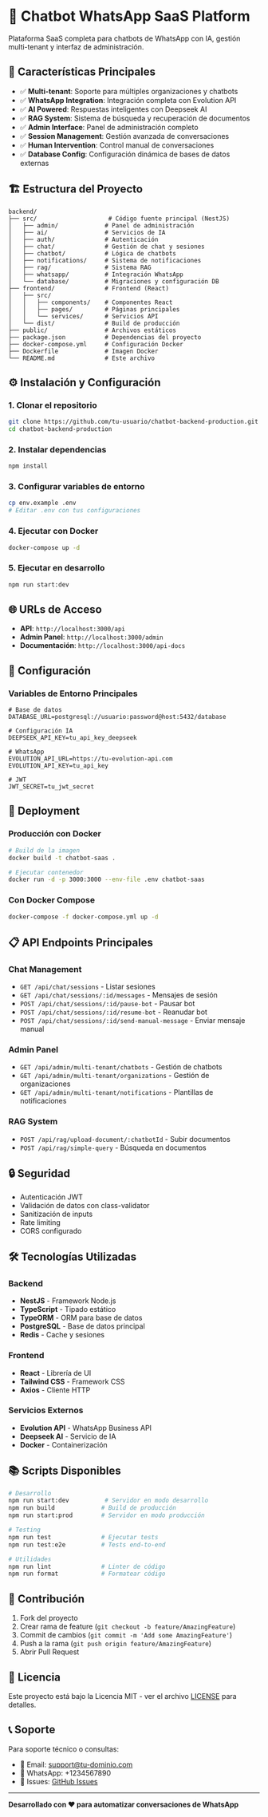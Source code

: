 # 🤖 Chatbot WhatsApp SaaS Platform

Plataforma SaaS completa para chatbots de WhatsApp con IA, gestión multi-tenant y interfaz de administración.

## 🚀 Características Principales

- ✅ **Multi-tenant**: Soporte para múltiples organizaciones y chatbots
- ✅ **WhatsApp Integration**: Integración completa con Evolution API
- ✅ **AI Powered**: Respuestas inteligentes con Deepseek AI
- ✅ **RAG System**: Sistema de búsqueda y recuperación de documentos
- ✅ **Admin Interface**: Panel de administración completo
- ✅ **Session Management**: Gestión avanzada de conversaciones
- ✅ **Human Intervention**: Control manual de conversaciones
- ✅ **Database Config**: Configuración dinámica de bases de datos externas

## 🏗️ Estructura del Proyecto

```
backend/
├── src/                    # Código fuente principal (NestJS)
│   ├── admin/             # Panel de administración
│   ├── ai/                # Servicios de IA
│   ├── auth/              # Autenticación
│   ├── chat/              # Gestión de chat y sesiones
│   ├── chatbot/           # Lógica de chatbots
│   ├── notifications/     # Sistema de notificaciones
│   ├── rag/               # Sistema RAG
│   ├── whatsapp/          # Integración WhatsApp
│   └── database/          # Migraciones y configuración DB
├── frontend/              # Frontend (React)
│   ├── src/
│   │   ├── components/    # Componentes React
│   │   ├── pages/         # Páginas principales
│   │   └── services/      # Servicios API
│   └── dist/              # Build de producción
├── public/                # Archivos estáticos
├── package.json           # Dependencias del proyecto
├── docker-compose.yml     # Configuración Docker
├── Dockerfile             # Imagen Docker
└── README.md              # Este archivo
```

## ⚙️ Instalación y Configuración

### 1. Clonar el repositorio
```bash
git clone https://github.com/tu-usuario/chatbot-backend-production.git
cd chatbot-backend-production
```

### 2. Instalar dependencias
```bash
npm install
```

### 3. Configurar variables de entorno
```bash
cp env.example .env
# Editar .env con tus configuraciones
```

### 4. Ejecutar con Docker
```bash
docker-compose up -d
```

### 5. Ejecutar en desarrollo
```bash
npm run start:dev
```

## 🌐 URLs de Acceso

- **API**: `http://localhost:3000/api`
- **Admin Panel**: `http://localhost:3000/admin`
- **Documentación**: `http://localhost:3000/api-docs`

## 🔧 Configuración

### Variables de Entorno Principales

```env
# Base de datos
DATABASE_URL=postgresql://usuario:password@host:5432/database

# Configuración IA
DEEPSEEK_API_KEY=tu_api_key_deepseek

# WhatsApp
EVOLUTION_API_URL=https://tu-evolution-api.com
EVOLUTION_API_KEY=tu_api_key

# JWT
JWT_SECRET=tu_jwt_secret
```

## 🚀 Deployment

### Producción con Docker
```bash
# Build de la imagen
docker build -t chatbot-saas .

# Ejecutar contenedor
docker run -d -p 3000:3000 --env-file .env chatbot-saas
```

### Con Docker Compose
```bash
docker-compose -f docker-compose.yml up -d
```

## 📋 API Endpoints Principales

### Chat Management
- `GET /api/chat/sessions` - Listar sesiones
- `GET /api/chat/sessions/:id/messages` - Mensajes de sesión
- `POST /api/chat/sessions/:id/pause-bot` - Pausar bot
- `POST /api/chat/sessions/:id/resume-bot` - Reanudar bot
- `POST /api/chat/sessions/:id/send-manual-message` - Enviar mensaje manual

### Admin Panel
- `GET /api/admin/multi-tenant/chatbots` - Gestión de chatbots
- `GET /api/admin/multi-tenant/organizations` - Gestión de organizaciones
- `GET /api/admin/multi-tenant/notifications` - Plantillas de notificaciones

### RAG System
- `POST /api/rag/upload-document/:chatbotId` - Subir documentos
- `POST /api/rag/simple-query` - Búsqueda en documentos

## 🔒 Seguridad

- Autenticación JWT
- Validación de datos con class-validator
- Sanitización de inputs
- Rate limiting
- CORS configurado

## 🛠️ Tecnologías Utilizadas

### Backend
- **NestJS** - Framework Node.js
- **TypeScript** - Tipado estático
- **TypeORM** - ORM para base de datos
- **PostgreSQL** - Base de datos principal
- **Redis** - Cache y sesiones

### Frontend
- **React** - Librería de UI
- **Tailwind CSS** - Framework CSS
- **Axios** - Cliente HTTP

### Servicios Externos
- **Evolution API** - WhatsApp Business API
- **Deepseek AI** - Servicio de IA
- **Docker** - Containerización

## 📚 Scripts Disponibles

```bash
# Desarrollo
npm run start:dev          # Servidor en modo desarrollo
npm run build             # Build de producción
npm run start:prod        # Servidor en modo producción

# Testing
npm run test              # Ejecutar tests
npm run test:e2e          # Tests end-to-end

# Utilidades
npm run lint              # Linter de código
npm run format            # Formatear código
```

## 🤝 Contribución

1. Fork del proyecto
2. Crear rama de feature (`git checkout -b feature/AmazingFeature`)
3. Commit de cambios (`git commit -m 'Add some AmazingFeature'`)
4. Push a la rama (`git push origin feature/AmazingFeature`)
5. Abrir Pull Request

## 📄 Licencia

Este proyecto está bajo la Licencia MIT - ver el archivo [LICENSE](LICENSE) para detalles.

## 📞 Soporte

Para soporte técnico o consultas:
- 📧 Email: support@tu-dominio.com
- 💬 WhatsApp: +1234567890
- 🐛 Issues: [GitHub Issues](https://github.com/tu-usuario/chatbot-backend-production/issues)

---

**Desarrollado con ❤️ para automatizar conversaciones de WhatsApp** 